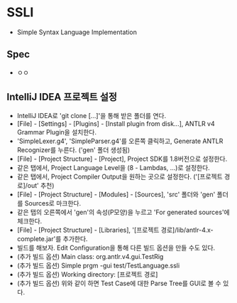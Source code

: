 # SSLI

- Simple Syntax Language Implementation

## Spec

- ㅇㅇ

## IntelliJ IDEA 프로젝트 설정

* IntelliJ IDEA로 'git clone [...]'을 통해 받은 폴더를 연다.
* [File] - [Settings] - [Plugins] - [Install plugin from disk...], ANTLR v4 Grammar Plugin을 설치한다.
* 'SimpleLexer.g4', 'SimpleParser.g4'를 오른쪽 클릭하고, Generate ANTLR Recognizer를 누른다. ('gen' 폴더 생성됨)
* [File] - [Project Structure] - [Project], Project SDK를 1.8버전으로 설정한다.
* 같은 탭에서, Project Language Level을 (8 - Lambdas, ...)로 설정한다.
* 같은 탭에서, Project Compiler Output을 원하는 곳으로 설정한다. ('[프로젝트 경로]/out' 추천)
* [File] - [Project Structure] - [Modules] - [Sources], 'src' 폴더와 'gen' 폴더를 Sources로 마크한다.
* 같은 탭의 오른쪽에서 'gen'의 속성(P모양)을 누르고 'For generated sources'에 체크한다.
* [File] - [Project Structure] - [Libraries], '[프로젝트 경로]/lib/antlr-4.x-complete.jar'를 추가한다.
* 빌드를 해보자. Edit Configuration을 통해 다른 빌드 옵션을 만들 수도 있다.
* (추가 빌드 옵션) Main class: org.antlr.v4.gui.TestRig
* (추가 빌드 옵션) Simple prgm -gui test/TestLanguage.ssli
* (추가 빌드 옵션) Working directory: [프로젝트 경로]
* (추가 빌드 옵션) 위와 같이 하면 Test Case에 대한 Parse Tree를 GUI로 볼 수 있다.

